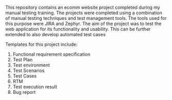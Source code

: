This repository contains an ecomm website project completed during my manual testing training. The projects were completed using a combination of manual testing techniques and test management tools.
The tools used for this purpose were JIRA and Zephyr. 
The aim of the project was to test the web application for its functionality and usability.
This can be further extended to also develop automated test cases 

Templates for this project include:
1. Functional requirement specification
2. Test Plan
3. Test environment
4. Test Scenarios
5. Test Cases
6. RTM
7. Test execution result
8. Bug report
